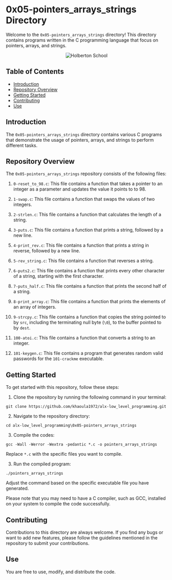 # 0x05-pointers_arrays_strings Directory

Welcome to the `0x05-pointers_arrays_strings` directory! This directory contains programs written in the C programming language that focus on pointers, arrays, and strings.

<p align="center">
  <img src="https://s3.amazonaws.com/intranet-projects-files/holbertonschool-low_level_programming/216/IMG_2410.JPG" alt="Holberton School" />
</p>

## Table of Contents

- [Introduction](#introduction)
- [Repository Overview](#repository-overview)
- [Getting Started](#getting-started)
- [Contributing](#contributing)
- [Use](#use)

## Introduction

The `0x05-pointers_arrays_strings` directory contains various C programs that demonstrate the usage of pointers, arrays, and strings to perform different tasks.

## Repository Overview

The `0x05-pointers_arrays_strings` repository consists of the following files:

1. `0-reset_to_98.c`: This file contains a function that takes a pointer to an integer as a parameter and updates the value it points to to 98.

2. `1-swap.c`: This file contains a function that swaps the values of two integers.

3. `2-strlen.c`: This file contains a function that calculates the length of a string.

4. `3-puts.c`: This file contains a function that prints a string, followed by a new line.

5. `4-print_rev.c`: This file contains a function that prints a string in reverse, followed by a new line.

6. `5-rev_string.c`: This file contains a function that reverses a string.

7. `6-puts2.c`: This file contains a function that prints every other character of a string, starting with the first character.

8. `7-puts_half.c`: This file contains a function that prints the second half of a string.

9. `8-print_array.c`: This file contains a function that prints the elements of an array of integers.

10. `9-strcpy.c`: This file contains a function that copies the string pointed to by `src`, including the terminating null byte (`\0`), to the buffer pointed to by `dest`.

11. `100-atoi.c`: This file contains a function that converts a string to an integer.

12. `101-keygen.c`: This file contains a program that generates random valid passwords for the `101-crackme` executable.

## Getting Started

To get started with this repository, follow these steps:

1. Clone the repository by running the following command in your terminal:
```   
git clone https://github.com/khaoula1972/alx-low_level_programming.git
``` 
2. Navigate to the repository directory:
```
cd alx-low_level_programming\0x05-pointers_arrays_strings
```
3. Compile the codes:
``` 
gcc -Wall -Werror -Wextra -pedantic *.c -o pointers_arrays_strings
``` 
Replace `*.c` with the specific files you want to compile.

3. Run the compiled program:
``` 
./pointers_arrays_strings
``` 
Adjust the command based on the specific executable file you have generated.

Please note that you may need to have a C compiler, such as GCC, installed on your system to compile the code successfully.

## Contributing

Contributions to this directory are always welcome. If you find any bugs or want to add new features, please follow the guidelines mentioned in the repository to submit your contributions.

## Use

You are free to use, modify, and distribute the code.
